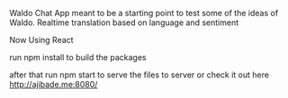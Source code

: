 Waldo Chat
App meant to be a starting point to test some of the ideas of Waldo. Realtime translation based on language and sentiment

Now Using React

run npm install to build the packages

after that run npm start to serve the files to server
 or check it out here
 http://ajibade.me:8080/
